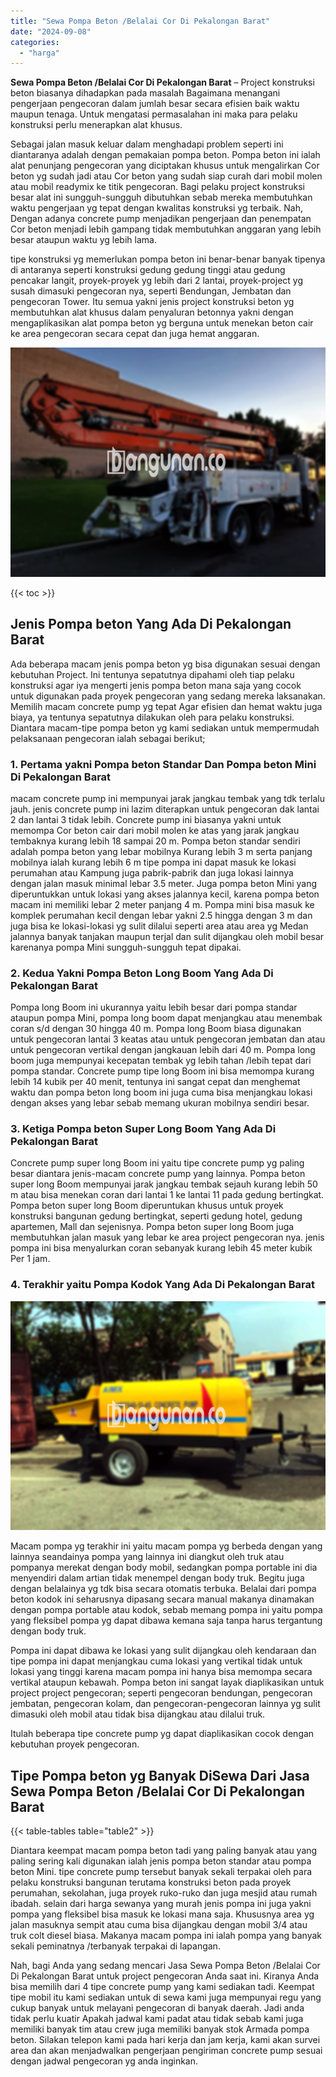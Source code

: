 ```yaml
---
title: "Sewa Pompa Beton /Belalai Cor Di Pekalongan Barat"
date: "2024-09-08"
categories: 
  - "harga"
---
```


**Sewa Pompa Beton /Belalai Cor Di Pekalongan Barat** – Project konstruksi beton biasanya dihadapkan pada masalah Bagaimana menangani pengerjaan pengecoran dalam jumlah besar secara efisien baik waktu maupun tenaga. Untuk mengatasi permasalahan ini maka para pelaku konstruksi perlu menerapkan alat khusus.

Sebagai jalan masuk keluar dalam menghadapi problem seperti ini diantaranya adalah dengan pemakaian pompa beton. Pompa beton ini ialah alat penunjang pengecoran yang diciptakan khusus untuk mengalirkan Cor beton yg sudah jadi atau Cor beton yang sudah siap curah dari mobil molen atau mobil readymix ke titik pengecoran. Bagi pelaku project konstruksi besar alat ini sungguh-sungguh dibutuhkan sebab mereka membutuhkan waktu pengerjaan yg tepat dengan kwalitas konstruksi yg terbaik. Nah, Dengan adanya concrete pump menjadikan pengerjaan dan penempatan Cor beton menjadi lebih gampang tidak membutuhkan anggaran yang lebih besar ataupun waktu yg lebih lama.

tipe konstruksi yg memerlukan pompa beton ini benar-benar banyak tipenya di antaranya seperti konstruksi gedung gedung tinggi atau gedung pencakar langit, proyek-proyek yg lebih dari 2 lantai, proyek-project yg susah dimasuki pengecoran nya, seperti Bendungan, Jembatan dan pengecoran Tower. Itu semua yakni jenis project konstruksi beton yg membutuhkan alat khusus dalam penyaluran betonnya yakni dengan mengaplikasikan alat pompa beton yg berguna untuk menekan beton cair ke area pengecoran secara cepat dan juga hemat anggaran.

![Sewa Pompa Beton /Belalai Cor Di Pekalongan Barat](/images/sewa-concrete-pump-06.png)

{{< toc >}}

## Jenis Pompa beton Yang Ada Di Pekalongan Barat

Ada beberapa macam jenis pompa beton yg bisa digunakan sesuai dengan kebutuhan Project. Ini tentunya sepatutnya dipahami oleh tiap pelaku konstruksi agar iya mengerti jenis pompa beton mana saja yang cocok untuk digunakan pada proyek pengecoran yang sedang mereka laksanakan. Memilih macam concrete pump yg tepat Agar efisien dan hemat waktu juga biaya, ya tentunya sepatutnya dilakukan oleh para pelaku konstruksi. Diantara macam-tipe pompa beton yg kami sediakan untuk mempermudah pelaksanaan pengecoran ialah sebagai berikut;

### 1\. Pertama yakni Pompa beton Standar Dan Pompa beton Mini Di Pekalongan Barat

macam concrete pump ini mempunyai jarak jangkau tembak yang tdk terlalu jauh. jenis concrete pump ini lazim diterapkan untuk pengecoran dak lantai 2 dan lantai 3 tidak lebih. Concrete pump ini biasanya yakni untuk memompa Cor beton cair dari mobil molen ke atas yang jarak jangkau tembaknya kurang lebih 18 sampai 20 m. Pompa beton standar sendiri adalah pompa beton yang lebar mobilnya Kurang lebih 3 m serta panjang mobilnya ialah kurang lebih 6 m tipe pompa ini dapat masuk ke lokasi perumahan atau Kampung juga pabrik-pabrik dan juga lokasi lainnya dengan jalan masuk minimal lebar 3.5 meter. Juga pompa beton Mini yang diperuntukkan untuk lokasi yang akses jalannya kecil, karena pompa beton macam ini memiliki lebar 2 meter panjang 4 m. Pompa mini bisa masuk ke komplek perumahan kecil dengan lebar yakni 2.5 hingga dengan 3 m dan juga bisa ke lokasi-lokasi yg sulit dilalui seperti area atau area yg Medan jalannya banyak tanjakan maupun terjal dan sulit dijangkau oleh mobil besar karenanya pompa Mini sungguh-sungguh tepat dipakai.

### 2\. Kedua Yakni Pompa Beton Long Boom Yang Ada Di Pekalongan Barat

Pompa long Boom ini ukurannya yaitu lebih besar dari pompa standar ataupun pompa Mini, pompa long boom dapat menjangkau atau menembak coran s/d dengan 30 hingga 40 m. Pompa long Boom biasa digunakan untuk pengecoran lantai 3 keatas atau untuk pengecoran jembatan dan atau untuk pengecoran vertikal dengan jangkauan lebih dari 40 m. Pompa long boom juga mempunyai kecepatan tembak yg lebih tahan /lebih tepat dari pompa standar. Concrete pump tipe long Boom ini bisa memompa kurang lebih 14 kubik per 40 menit, tentunya ini sangat cepat dan menghemat waktu dan pompa beton long boom ini juga cuma bisa menjangkau lokasi dengan akses yang lebar sebab memang ukuran mobilnya sendiri besar.

### 3\. Ketiga Pompa beton Super Long Boom Yang Ada Di Pekalongan Barat

Concrete pump super long Boom ini yaitu tipe concrete pump yg paling besar diantara jenis-macam concrete pump yang lainnya. Pompa beton super long Boom mempunyai jarak jangkau tembak sejauh kurang lebih 50 m atau bisa menekan coran dari lantai 1 ke lantai 11 pada gedung bertingkat. Pompa beton super long Boom diperuntukan khusus untuk proyek konstruksi bangunan gedung bertingkat, seperti gedung hotel, gedung apartemen, Mall dan sejenisnya. Pompa beton super long Boom juga membutuhkan jalan masuk yang lebar ke area project pengecoran nya. jenis pompa ini bisa menyalurkan coran sebanyak kurang lebih 45 meter kubik Per 1 jam.

### 4\. Terakhir yaitu Pompa Kodok Yang Ada Di Pekalongan Barat

![Sewa Pompa Beton /Belalai Cor Di Pekalongan Barat](/images/sewa-concrete-pump-02.png)

Macam pompa yg terakhir ini yaitu macam pompa yg berbeda dengan yang lainnya seandainya pompa yang lainnya ini diangkut oleh truk atau pompanya merekat dengan body mobil, sedangkan pompa portable ini dia menyendiri dalam artian tidak menempel dengan body truk. Begitu juga dengan belalainya yg tdk bisa secara otomatis terbuka. Belalai dari pompa beton kodok ini seharusnya dipasang secara manual makanya dinamakan dengan pompa portable atau kodok, sebab memang pompa ini yaitu pompa yang fleksibel pompa yg dapat dibawa kemana saja tanpa harus tergantung dengan body truk.

Pompa ini dapat dibawa ke lokasi yang sulit dijangkau oleh kendaraan dan tipe pompa ini dapat menjangkau cuma lokasi yang vertikal tidak untuk lokasi yang tinggi karena macam pompa ini hanya bisa memompa secara vertikal ataupun kebawah. Pompa beton ini sangat layak diaplikasikan untuk project project pengecoran; seperti pengecoran bendungan, pengecoran jembatan, pengecoran kolam, dan pengecoran-pengecoran lainnya yg sulit dimasuki oleh mobil atau tidak bisa dijangkau atau dilalui truk.

Itulah beberapa tipe concrete pump yg dapat diaplikasikan cocok dengan kebutuhan proyek pengecoran.

## Tipe Pompa beton yg Banyak DiSewa Dari Jasa Sewa Pompa Beton /Belalai Cor Di Pekalongan Barat

{{< table-tables table="table2" >}}

Diantara keempat macam pompa beton tadi yang paling banyak atau yang paling sering kali digunakan ialah jenis pompa beton standar atau pompa beton Mini. tipe concrete pump tersebut banyak sekali terpakai oleh para pelaku konstruksi bangunan terutama konstruksi beton pada proyek perumahan, sekolahan, juga proyek ruko-ruko dan juga mesjid atau rumah ibadah. selain dari harga sewanya yang murah jenis pompa ini juga yakni pompa yang fleksibel bisa masuk ke lokasi mana saja. Khususnya area yg jalan masuknya sempit atau cuma bisa dijangkau dengan mobil 3/4 atau truk colt diesel biasa. Makanya macam pompa ini ialah pompa yang banyak sekali peminatnya /terbanyak terpakai di lapangan.

Nah, bagi Anda yang sedang mencari Jasa Sewa Pompa Beton /Belalai Cor Di Pekalongan Barat untuk project pengecoran Anda saat ini. Kiranya Anda bisa memilih dari 4 tipe concrete pump yang kami sediakan tadi. Keempat tipe mobil itu kami sediakan untuk di sewa kami juga mempunyai regu yang cukup banyak untuk melayani pengecoran di banyak daerah. Jadi anda tidak perlu kuatir Apakah jadwal kami padat atau tidak sebab kami juga memiliki banyak tim atau crew juga memiliki banyak stok Armada pompa beton. Silakan telepon kami pada hari kerja dan jam kerja, kami akan survei area dan akan menjadwalkan pengerjaan pengiriman concrete pump sesuai dengan jadwal pengecoran yg anda inginkan.
